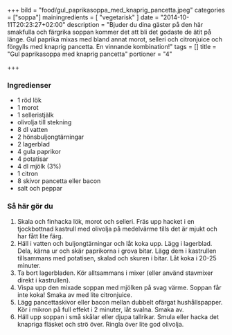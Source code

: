 +++
bild = "food/gul_paprikasoppa_med_knaprig_pancetta.jpeg"
categories = ["soppa"]
mainingredients = [ "vegetarisk" ]
date = "2014-10-11T20:23:27+02:00"
description = "Bjuder du dina gäster på den här smakfulla och färgrika soppan kommer det att bli det godaste de ätit på länge. Gul paprika mixas med bland annat morot, selleri och citronjuice och förgylls med knaprig pancetta. En vinnande kombination!"
tags = []
title = "Gul paprikasoppa med knaprig pancetta"
portioner = "4"

+++

### Ingredienser
- 1 röd lök
- 1 morot
- 1 selleristjälk
- olivolja till stekning
- 8 dl vatten
- 2 hönsbuljongtärningar
- 2 lagerblad
- 4 gula paprikor
- 4 potatisar
- 4 dl mjölk (3%)
- 1 citron
- 8 skivor pancetta eller bacon
- salt och peppar


### Så här gör du
1. Skala och finhacka lök, morot och selleri. Fräs upp hacket i en tjockbottnad kastrull med olivolja på medelvärme tills det är mjukt och har fått lite färg.
1. Häll i vatten och buljongtärningar och låt koka upp. Lägg i lagerblad. Dela, kärna ur och skär paprikorna i grova bitar. Lägg dem i kastrullen tillsammans med potatisen, skalad och skuren i bitar. Låt koka i 20-25 minuter.
1. Ta bort lagerbladen. Kör alltsammans i mixer (eller använd stavmixer direkt i kastrullen).
1. Vispa upp den mixade soppan med mjölken på svag värme. Soppan får inte koka! Smaka av med lite citronjuice.
1. Lägg pancettaskivor eller bacon mellan dubbelt ofärgat hushållspapper. Kör i mikron på full effekt i 2 minuter, låt svalna. Smaka av.
1. Häll upp soppan i små skålar eller djupa tallrikar. Smula eller hacka det knapriga fläsket och strö över. Ringla över lite god olivolja.
